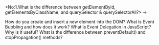 <No:1.What is the difference between getElementById, getElementsByClassName, and querySelector & querySelectorAll?>
=> 

How do you create and insert a new element into the DOM?
What is Event Bubbling and how does it work?
What is Event Delegation in JavaScript? Why is it useful?
What is the difference between preventDefault() and stopPropagation() methods?